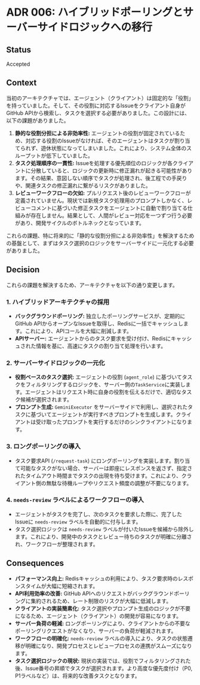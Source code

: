# ADR 006: ハイブリッドポーリングとサーバーサイドロジックへの移行

## Status

Accepted

## Context

当初のアーキテクチャでは、エージェント（クライアント）は固定的な「役割」を持っていました。そして、その役割に対応するIssueをクライアント自身がGitHub APIから検索し、タスクを選択する必要がありました。この設計には、以下の課題がありました。

1.  **静的な役割分担による非効率性:** エージェントの役割が固定されているため、対応する役割のIssueがなければ、そのエージェントはタスクが割り当てられず、遊休状態になってしまいました。これにより、システム全体のスループットが低下していました。
2.  **タスク処理順序の一貫性:** Issueを処理する優先順位のロジックが各クライアントに分散していると、ロジックの更新時に修正漏れが起きる可能性があります。その結果、意図しない順序でタスクが処理され、後工程での手戻りや、関連タスクの修正漏れに繋がるリスクがありました。
3.  **レビューワークフローの欠如:** プルリクエスト後のレビューワークフローが定義されていません。現状では新規タスク処理用のプロンプトしかなく、レビューコメントに基づいた修正タスクをエージェントに自動で割り当てる仕組みが存在しません。結果として、人間がレビュー対応を一つずつ行う必要があり、開発サイクルのボトルネックとなっています。

これらの課題、特に将来的に「静的な役割分担による非効率性」を解決するための基盤として、まずはタスク選択のロジックをサーバーサイドに一元化する必要がありました。

## Decision

これらの課題を解決するため、アーキテクチャを以下の通り変更します。

### 1. ハイブリッドアーキテクチャの採用

-   **バックグラウンドポーリング:** 独立したポーリングサービスが、定期的にGitHub APIからオープンなIssueを取得し、Redisに一括でキャッシュします。これにより、APIコールを大幅に削減します。
-   **APIサーバー:** エージェントからのタスク要求を受け付け、Redisにキャッシュされた情報を基に、高速にタスクの割り当て処理を行います。

### 2. サーバーサイドロジックの一元化

-   **役割ベースのタスク選択:** エージェントの役割 (`agent_role`) に基づいてタスクをフィルタリングするロジックを、サーバー側の`TaskService`に実装します。エージェントはリクエスト時に自身の役割を伝えるだけで、適切なタスク候補が選択されます。
-   **プロンプト生成:** `GeminiExecutor` をサーバーサイドで利用し、選択されたタスクに基づいてエージェントが実行すべきプロンプトを生成します。クライアントは受け取ったプロンプトを実行するだけのシンクライアントになります。

### 3. ロングポーリングの導入

-   タスク要求API (`/request-task`) にロングポーリングを実装します。割り当て可能なタスクがない場合、サーバーは即座にレスポンスを返さず、指定されたタイムアウト時間までタスクの出現を待ち受けます。これにより、クライアント側の無駄な待機ループやリクエスト頻度の調整が不要になります。

### 4. `needs-review` ラベルによるワークフローの導入

-   エージェントがタスクを完了し、次のタスクを要求した際に、完了したIssueに `needs-review` ラベルを自動的に付与します。
-   タスク選択ロジックは `needs-review` ラベルが付いたIssueを候補から除外します。これにより、開発中のタスクとレビュー待ちのタスクが明確に分離され、ワークフローが整理されます。

## Consequences

-   **パフォーマンス向上:** Redisキャッシュの利用により、タスク要求時のレスポンスタイムが大幅に短縮されます。
-   **API利用効率の改善:** GitHub APIへのリクエストがバックグラウンドポーリングに集約されるため、レート制限のリスクが大幅に低減します。
-   **クライアントの実装簡素化:** タスク選択やプロンプト生成のロジックが不要になるため、エージェント（クライアント）の開発が容易になります。
-   **サーバー負荷の軽減:** ロングポーリングにより、クライアントからの不要なポーリングリクエストがなくなり、サーバーの負荷が軽減されます。
-   **ワークフローの明確化:** `needs-review` ラベルの導入により、タスクの状態遷移が明確になり、開発プロセスとレビュープロセスの連携がスムーズになります。
-   **タスク選択ロジックの現状:** 現状の実装では、役割でフィルタリングされた後、Issue番号の昇順でタスクが選択されます。より高度な優先度付け（P0, P1ラベルなど）は、将来的な改善タスクとなります。
